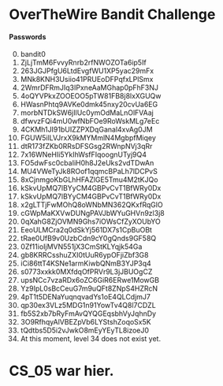 # OverTheWire Bandit Challenge

#### Passwords

0. bandit0
1. ZjLjTmM6FvvyRnrb2rfNWOZOTa6ip5If
2. 263JGJPfgU6LtdEvgfWU1XP5yac29mFx
3. MNk8KNH3Usiio41PRUEoDFPqfxLPlSmx
4. 2WmrDFRmJIq3IPxneAaMGhap0pFhF3NJ
5. 4oQYVPkxZOOEOO5pTW81FB8j8lxXGUQw
6. HWasnPhtq9AVKe0dmk45nxy20cvUa6EG
7. morbNTDkSW6jIlUc0ymOdMaLnOlFVAaj
8. dfwvzFQi4mU0wfNbFOe9RoWskMLg7eEc
9. 4CKMh1JI91bUIZZPXDqGanal4xvAg0JM
10. FGUW5ilLVJrxX9kMYMmlN4MgbpfMiqey
11. dtR173fZKb0RRsDFSGsg2RWnpNVj3qRr
12. 7x16WNeHIi5YkIhWsfFIqoognUTyj9Q4
13. FO5dwFsc0cbaIiH0h8J2eUks2vdTDwAn
14. MU4VWeTyJk8ROof1qqmcBPaLh7lDCPvS
15. 8xCjnmgoKbGLhHFAZlGE5Tmu4M2tKJQo
16. kSkvUpMQ7lBYyCM4GBPvCvT1BfWRy0Dx
17. kSkvUpMQ7lBYyCM4GBPvCvT1BfWRy0Dx
18. x2gLTTjFwMOhQ8oWNbMN362QKxfRqGlO
19. cGWpMaKXVwDUNgPAVJbWYuGHVn9zl3j8
20. 0qXahG8ZjOVMN9Ghs7iOWsCfZyXOUbYO
21. EeoULMCra2q0dSkYj561DX7s1CpBuOBt
22. tRae0UfB9v0UzbCdn9cY0gQnds9GF58Q
23. 0Zf11ioIjMVN551jX3CmStKLYqjk54Ga
24. gb8KRRCsshuZXI0tUuR6ypOFjiZbf3G8
25. iCi86ttT4KSNe1armKiwbQNmB3YJP3q4
26. s0773xxkk0MXfdqOfPRVr9L3jJBUOgCZ
27. upsNCc7vzaRDx6oZC6GiR6ERwe1MowGB
28. Yz9IpL0sBcCeuG7m9uQFt8ZNpS4HZRcN
29. 4pT1t5DENaYuqnqvadYs1oE4QLCdjmJ7
30. qp30ex3VLz5MDG1n91YowTv4Q8l7CDZL
31. fb5S2xb7bRyFmAvQYQGEqsbhVyJqhnDy
32. 3O9RfhqyAlVBEZpVb6LYStshZoqoSx5K
33. tQdtbs5D5i2vJwkO8mEyYEyTL8izoeJ0
34. At this moment, level 34 does not exist yet.  

# CS_05 war hier.

